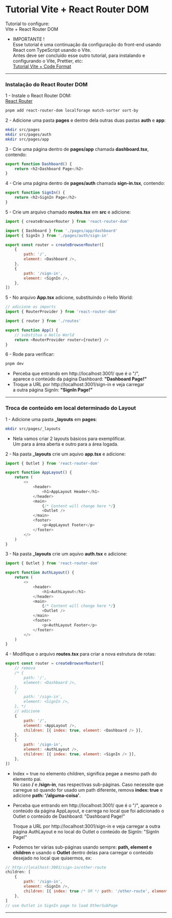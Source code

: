 # Tutorial Vite + React Router DOM

Tutorial to configure:  
Vite + React Router DOM

- IMPORTANTE !  
  Esse tutorial é uma continuação da configuração do front-end usando React com TypeScript usando o Vite.  
  Antes deve ser concluído esse outro tutorial, para instalando e configurando o Vite, Prettier, etc:  
  [Tutorial Vite + Code Format](https://github.com/rramires/tut_vite_code-format/blob/master/README.md)

---

### Instalação do React Router DOM

1 - Instale o React Router DOM:  
[React Router](https://reactrouter.com/6.30.1/start/tutorial)

```sh
pnpm add react-router-dom localforage match-sorter sort-by
```

2 - Adicione uma pasta **pages** e dentro dela outras duas pastas **auth** e **app**:

```sh
mkdir src/pages
mkdir src/pages/auth
mkdir src/pages/app
```

3 - Crie uma página dentro de **pages/app** chamada **dashboard.tsx**, contendo:

```js
export function Dashboard() {
	return <h2>Dashboard Page</h2>
}
```

4 - Crie uma página dentro de **pages/auth** chamada **sign-in.tsx**, contendo:

```js
export function SignIn() {
	return <h2>SignIn Page</h2>
}
```

5 - Crie um arquivo chamado **routes.tsx** em **src** e adicione:

```js
import { createBrowserRouter } from 'react-router-dom'

import { Dashboard } from './pages/app/dashboard'
import { SignIn } from './pages/auth/sign-in'

export const router = createBrowserRouter([
	{
		path: '/',
		element: <Dashboard />,
	},
	{
		path: '/sign-in',
		element: <SignIn />,
	},
])
```

5 - No arquivo **App.tsx** adicione, substituindo o Hello World:

```js
// adicione os imports
import { RouterProvider } from 'react-router-dom'

import { router } from './routes'

export function App() {
	// substitua o Hello World
	return <RouterProvider router={router} />
}
```

6 - Rode para verificar:

```sh
pnpm dev
```

- Perceba que entrando em http://localhost:3001/ que é o "/",  
  aparece o conteúdo da página Dashboard: **"Dashboard Page!"**
- Troque a URL por http://localhost:3001/sign-in e veja carregar  
  a outra página SignIn: **"SignIn Page!"**

---

### Troca de conteúdo em local determinado do Layout

1 - Adicione uma pasta **\_layouts** em **pages**:

```sh
mkdir src/pages/_layouts
```

- Nela vamos criar 2 layouts básicos para exemplificar.  
  Um para a área aberta e outro para a área logada.

2 - Na pasta **\_layouts** crie um aquivo **app.tsx** e adicione:

```js
import { Outlet } from 'react-router-dom'

export function AppLayout() {
	return (
		<>
			<header>
				<h1>AppLayout Header</h1>
			</header>
			<main>
				{/* Content will change here */}
				<Outlet />
			</main>
			<footer>
				<p>AppLayout Footer</p>
			</footer>
		</>
	)
}
```

3 - Na pasta **\_layouts** crie um aquivo **auth.tsx** e adicione:

```js
import { Outlet } from 'react-router-dom'

export function AuthLayout() {
	return (
		<>
			<header>
				<h1>AuthLayout</h1>
			</header>
			<main>
				{/* Content will change here */}
				<Outlet />
			</main>
			<footer>
				<p>AuthLayout Footer</p>
			</footer>
		</>
	)
}
```

4 - Modifique o arquivo **routes.tsx** para criar a nova estrutura de rotas:

```js
export const router = createBrowserRouter([
	// remova
	/* {
		path: '/',
		element: <Dashboard />,
	},
	{
		path: '/sign-in',
		element: <SignIn />,
	}, */
	// adicione
	{
		path: '/',
		element: <AppLayout />,
		children: [{ index: true, element: <Dashboard /> }],
	},
	{
		path: '/sign-in',
		element: <AuthLayout />,
		children: [{ index: true, element: <SignIn /> }],
	},
])
```

- Index = true no elemento children, significa pegae a mesmo path do elemento pai.  
  No caso **/** e **/sign-in**, nas respectivas sub-páginas. Caso necessite que carregue só quando for usado um path diferente, remova **index: true** e adicione **path: '/alguma-coisa'**.
- Perceba que entrando em http://localhost:3001/ que é o "/",
  aparece o conteúdo da página AppLayout, e carrega no local que foi adicionado o Outlet o conteúdo de Dashboard: "Dashboard Page!"

    Troque a URL por http://localhost:3001/sign-in e veja carregar
    a outra página AuthLayout e no local do Outlet o conteúdo de SignIn: "SignIn Page!"

- Podemos ter várias sub-páginas usando sempre: **path, element e children** e usando o **Outlet** dentro delas para carregar o conteúdo desejado no local que quisermos, ex:

```js
// http://localhost:3001/sign-in/other-route
children: [
	{
		path: '/sign-in',
		element: <SignIn />,
		children: [{ index: true /* OR */ path: '/other-route', element: <OtherSubPage /> }],
	},
]
// use Outlet in SignIn page to load OtherSubPage
```

---
